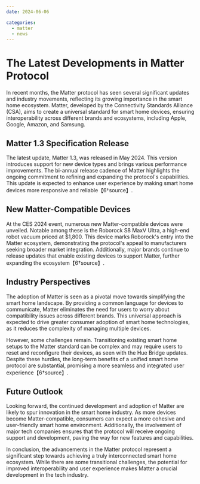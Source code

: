```yaml
---
date: 2024-06-06

categories:
  - matter
  - news
---
```






# The Latest Developments in Matter Protocol
In recent months, the Matter protocol has seen several significant updates and industry movements, reflecting its growing importance in the smart home ecosystem. Matter, developed by the Connectivity Standards Alliance (CSA), aims to create a universal standard for smart home devices, ensuring interoperability across different brands and ecosystems, including Apple, Google, Amazon, and Samsung.
<!-- more -->
## Matter 1.3 Specification Release
The latest update, Matter 1.3, was released in May 2024. This version introduces support for new device types and brings various performance improvements. The bi-annual release cadence of Matter highlights the ongoing commitment to refining and expanding the protocol's capabilities. This update is expected to enhance user experience by making smart home devices more responsive and reliable【6†source】.

## New Matter-Compatible Devices
At the CES 2024 event, numerous new Matter-compatible devices were unveiled. Notable among these is the Roborock S8 MaxV Ultra, a high-end robot vacuum priced at $1,800. This device marks Roborock's entry into the Matter ecosystem, demonstrating the protocol's appeal to manufacturers seeking broader market integration. Additionally, major brands continue to release updates that enable existing devices to support Matter, further expanding the ecosystem【6†source】.

## Industry Perspectives
The adoption of Matter is seen as a pivotal move towards simplifying the smart home landscape. By providing a common language for devices to communicate, Matter eliminates the need for users to worry about compatibility issues across different brands. This universal approach is expected to drive greater consumer adoption of smart home technologies, as it reduces the complexity of managing multiple devices.

However, some challenges remain. Transitioning existing smart home setups to the Matter standard can be complex and may require users to reset and reconfigure their devices, as seen with the Hue Bridge updates. Despite these hurdles, the long-term benefits of a unified smart home protocol are substantial, promising a more seamless and integrated user experience【6†source】.

## Future Outlook
Looking forward, the continued development and adoption of Matter are likely to spur innovation in the smart home industry. As more devices become Matter-compatible, consumers can expect a more cohesive and user-friendly smart home environment. Additionally, the involvement of major tech companies ensures that the protocol will receive ongoing support and development, paving the way for new features and capabilities.

In conclusion, the advancements in the Matter protocol represent a significant step towards achieving a truly interconnected smart home ecosystem. While there are some transitional challenges, the potential for improved interoperability and user experience makes Matter a crucial development in the tech industry.

